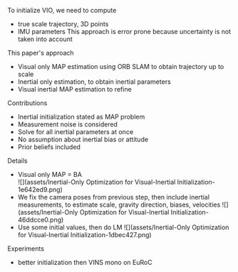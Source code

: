 To initialize VIO, we need to compute
- true scale trajectory, 3D points
- IMU parameters
This approach is error prone because uncertainty is not taken into account

This paper's approach
- Visual only MAP estimation using ORB SLAM to obtain trajectory up to scale
- Inertial only estimation, to obtain inertial parameters
- Visual inertial MAP estimation to refine

Contributions
- Inertial initialization stated as MAP problem
- Measurement noise is considered
- Solve for all inertial parameters at once
- No assumption about inertial bias or attitude
- Prior beliefs included

Details
- Visual only MAP = BA  
![](assets/Inertial-Only Optimization for Visual-Inertial Initialization-1e642ed9.png)
- We fix the camera poses from previous step, then include inertial measurements, to estimate scale, gravity direction, biases, velocities
![](assets/Inertial-Only Optimization for Visual-Inertial Initialization-46ddcce0.png)
- Use some initial values, then do LM
![](assets/Inertial-Only Optimization for Visual-Inertial Initialization-1dbec427.png)

Experiments
- better initialization then VINS mono on EuRoC
